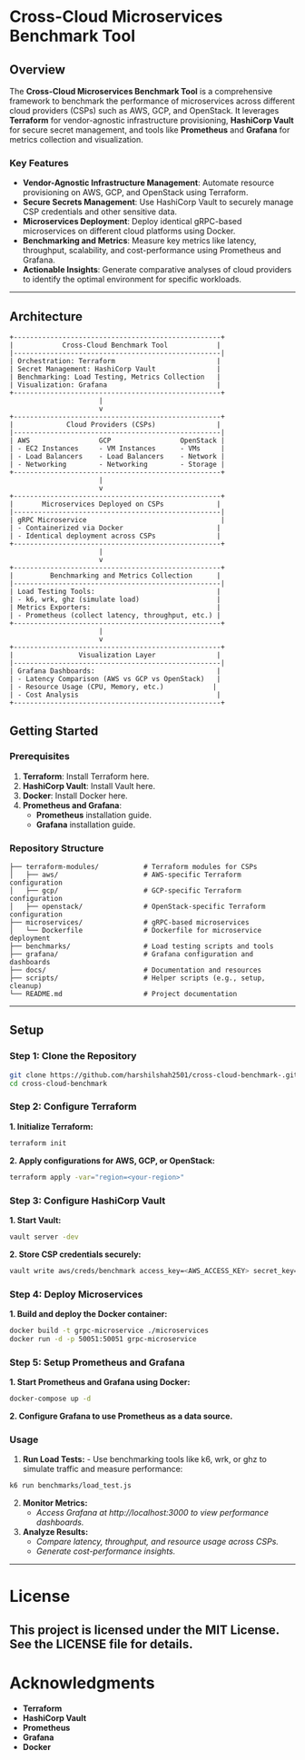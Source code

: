 # Cross-Cloud Microservices Benchmark Tool

## Overview

The **Cross-Cloud Microservices Benchmark Tool** is a comprehensive framework to benchmark the performance of microservices across different cloud providers (CSPs) such as AWS, GCP, and OpenStack. It leverages **Terraform** for vendor-agnostic infrastructure provisioning, **HashiCorp Vault** for secure secret management, and tools like **Prometheus** and **Grafana** for metrics collection and visualization.

### Key Features

- **Vendor-Agnostic Infrastructure Management**: Automate resource provisioning on AWS, GCP, and OpenStack using Terraform.
- **Secure Secrets Management**: Use HashiCorp Vault to securely manage CSP credentials and other sensitive data.
- **Microservices Deployment**: Deploy identical gRPC-based microservices on different cloud platforms using Docker.
- **Benchmarking and Metrics**: Measure key metrics like latency, throughput, scalability, and cost-performance using Prometheus and Grafana.
- **Actionable Insights**: Generate comparative analyses of cloud providers to identify the optimal environment for specific workloads.

---

## Architecture

```plaintext
+---------------------------------------------------+
|            Cross-Cloud Benchmark Tool            |
|---------------------------------------------------|
| Orchestration: Terraform                         |
| Secret Management: HashiCorp Vault               |
| Benchmarking: Load Testing, Metrics Collection   |
| Visualization: Grafana                           |
+---------------------------------------------------+
                      |
                      v
+---------------------------------------------------+
|             Cloud Providers (CSPs)               |
|---------------------------------------------------|
| AWS                 GCP                 OpenStack |
| - EC2 Instances     - VM Instances      - VMs     |
| - Load Balancers    - Load Balancers    - Network |
| - Networking        - Networking        - Storage |
+---------------------------------------------------+
                      |
                      v
+---------------------------------------------------+
|       Microservices Deployed on CSPs             |
|---------------------------------------------------|
| gRPC Microservice                                 |
| - Containerized via Docker                       |
| - Identical deployment across CSPs               |
+---------------------------------------------------+
                      |
                      v
+---------------------------------------------------+
|         Benchmarking and Metrics Collection      |
|---------------------------------------------------|
| Load Testing Tools:                              |
| - k6, wrk, ghz (simulate load)                   |
| Metrics Exporters:                               |
| - Prometheus (collect latency, throughput, etc.) |
+---------------------------------------------------+
                      |
                      v
+---------------------------------------------------+
|                Visualization Layer               |
|---------------------------------------------------|
| Grafana Dashboards:                              |
| - Latency Comparison (AWS vs GCP vs OpenStack)   |
| - Resource Usage (CPU, Memory, etc.)            |
| - Cost Analysis                                  |
+---------------------------------------------------+
```
## Getting Started

### Prerequisites
1. **Terraform**: Install Terraform here.
2. **HashiCorp Vault**: Install Vault here.
3. **Docker**: Install Docker here.
4. **Prometheus and Grafana**:
   - **Prometheus** installation guide.
   - **Grafana** installation guide.

### Repository Structure
```plaintext
├── terraform-modules/           # Terraform modules for CSPs
│   ├── aws/                     # AWS-specific Terraform configuration
│   ├── gcp/                     # GCP-specific Terraform configuration
│   ├── openstack/               # OpenStack-specific Terraform configuration
├── microservices/               # gRPC-based microservices
│   └── Dockerfile               # Dockerfile for microservice deployment
├── benchmarks/                  # Load testing scripts and tools
├── grafana/                     # Grafana configuration and dashboards
├── docs/                        # Documentation and resources
├── scripts/                     # Helper scripts (e.g., setup, cleanup)
└── README.md                    # Project documentation
```
---
## Setup

### Step 1: Clone the Repository
```bash
git clone https://github.com/harshilshah2501/cross-cloud-benchmark-.git
cd cross-cloud-benchmark
```
### Step 2: Configure Terraform
  **1. Initialize Terraform:**
```bash
terraform init
```
  **2. Apply configurations for AWS, GCP, or OpenStack:** 
```bash
terraform apply -var="region=<your-region>"
```
### Step 3: Configure HashiCorp Vault
  **1. Start Vault:**
 ```bash
 vault server -dev
```
  **2. Store CSP credentials securely:**
```bash
vault write aws/creds/benchmark access_key=<AWS_ACCESS_KEY> secret_key=<AWS_SECRET_KEY>
```
### Step 4: Deploy Microservices
  **1. Build and deploy the Docker container:**
```bash
docker build -t grpc-microservice ./microservices
docker run -d -p 50051:50051 grpc-microservice
```
### Step 5: Setup Prometheus and Grafana
  **1. Start Prometheus and Grafana using Docker:**
 ```bash
 docker-compose up -d
```
  **2. Configure Grafana to use Prometheus as a data source.**

### Usage
  1. **Run Load Tests:**
    - Use benchmarking tools like k6, wrk, or ghz to simulate traffic and measure performance:
```bash
k6 run benchmarks/load_test.js
```
  2. **Monitor Metrics:**
     - *Access Grafana at http://localhost:3000 to view performance dashboards.*
  3. **Analyze Results:**
     - *Compare latency, throughput, and resource usage across CSPs.*
     - *Generate cost-performance insights.*
---
# License
This project is licensed under the MIT License. See the LICENSE file for details.
---
# Acknowledgments
  - **Terraform**
  - **HashiCorp Vault**
  - **Prometheus**
  - **Grafana**
  - **Docker**
